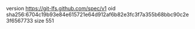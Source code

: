version https://git-lfs.github.com/spec/v1
oid sha256:6704c19b93e84e615721e64d912af6b82e3fc3f7a355b68bbc90c2e3f6567733
size 551
